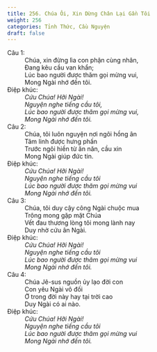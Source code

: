 ```yaml
---
title: 256. Chúa Ôi, Xin Dừng Chân Lại Gần Tôi
weight: 256
categories: Tỉnh Thức, Cầu Nguyện
draft: false
---
```

<dl><dt>Câu 1:</dt><dd data-verse="1">Chúa, xin đừng lìa con phận cùng nhân, <br/>Đang kêu cầu van khẩn; <br/>Lúc bao người được thăm gọi mừng vui, <br/>Mong Ngài nhớ đến tôi. </dd><dt>Điệp khúc:</dt><dd data-chorus="1"><em>Cứu Chúa! Hỡi Ngài! <br/>Nguyện nghe tiếng cầu tôi, <br/>Lúc bao người được thăm gọi mừng vui, <br/>Mong Ngài nhớ đến tôi. </em></dd><dt>Câu 2:</dt><dd data-verse="2">Chúa, tôi luôn nguyện nơi ngôi hồng ân <br/>Tâm linh được hưng phấn <br/>Trước ngôi hiền từ ăn năn, cầu xin <br/>Mong Ngài giúp đức tin. </dd><dt>Điệp khúc:</dt><dd data-chorus="1"><em>Cứu Chúa! Hỡi Ngài! <br/>Nguyện nghe tiếng cầu tôi <br/>Lúc bao người được thăm gọi mừng vui <br/>Mong Ngài nhớ đến tôi. </em></dd><dt>Câu 3:</dt><dd data-verse="3">Chúa, tôi duy cậy công Ngài chuộc mua <br/>Trông mong gặp mặt Chúa <br/>Vết đau thương lòng tôi mong lành nay <br/>Duy nhờ cứu ân Ngài. </dd><dt>Điệp khúc:</dt><dd data-chorus="1"><em>Cứu Chúa! Hỡi Ngài! <br/>Nguyện nghe tiếng cầu tôi <br/>Lúc bao người được thăm gọi mừng vui <br/>Mong Ngài nhớ đến tôi. </em></dd><dt>Câu 4:</dt><dd data-verse="4">Chúa Jê-sus nguồn ủy lạo đời con <br/>Con yêu Ngài vô đối <br/>Ở trong đời này hay tại trời cao <br/>Duy Ngài có ai nào. </dd><dt>Điệp khúc:</dt><dd data-chorus="1"><em>Cứu Chúa! Hỡi Ngài! <br/>Nguyện nghe tiếng cầu tôi <br/>Lúc bao người được thăm gọi mừng vui <br/>Mong Ngài nhớ đến tôi. </em></dd></dl>